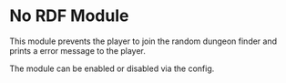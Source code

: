 
# No RDF Module

This module prevents the player to join the random dungeon finder and prints a error message to the player.

The module can be enabled or disabled via the config.

